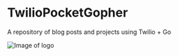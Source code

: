 # TwilioPocketGopher

A repository of blog posts and projects using Twilio + Go

![Image of logo](https://cskonopka.github.com/TwilioPocketGopher/logo.png)